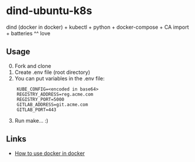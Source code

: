 # dind-ubuntu-k8s
dind (docker in docker) + kubectl + python + docker-compose + CA import + batteries ^^ love

## Usage
  0. Fork and clone
  1. Create .env file (root directory)
  2. You can put variables in the .env file:

```
    KUBE_CONFIG=<encoded in base64>
    REGISTRY_ADDRESS=reg.acme.com
    REGISTRY_PORT=5000
    GITLAB_ADDRESS=git.acme.com
    GITLAB_PORT=443
```


  3. Run make... :)
  
  ## Links
  
  - [How to use docker in docker](http://blog.teracy.com/2017/09/11/how-to-use-docker-in-docker-dind-and-docker-outside-of-docker-dood-for-local-ci-testing/) 
